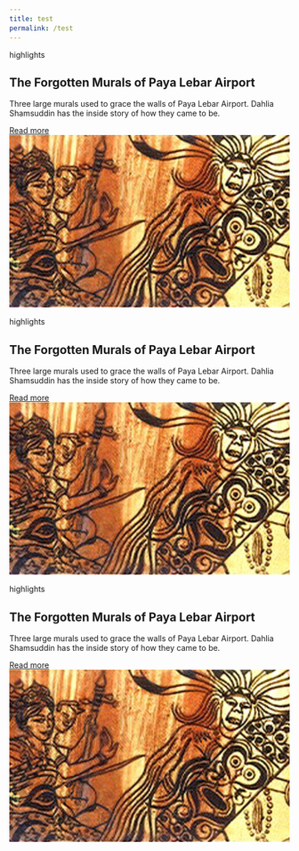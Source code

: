 ```yaml
---
title: test
permalink: /test
---
```

<section class="bp-section ">
    <div class="bp-container"><div class="row is-hidden-desktop is-hidden-tablet-only">
            <div class="col is-half padding--bottom"><p class="padding--bottom eyebrow is-uppercase">highlights</p><h1 class="has-text-secondary padding--bottom">
                    <b>The Forgotten Murals of Paya Lebar Airport</b>
                </h1><p>Three large murals used to grace the walls of Paya Lebar Airport. Dahlia Shamsuddin has the inside story of how they came to be.</p><a href="/vol-17/issue-2/jul-sep-2021/murals" class="bp-sec-button margin--top padding--bottom">
                        <div>
                            <span>Read more</span>
                            <i class="sgds-icon sgds-icon-arrow-right is-size-4" aria-hidden="true"></i>
                        </div>
                    </a></div>
            <div class="col is-half"><img src="/images/vol-17-issue-2/murals/mural%20highlight%20homepage%20520x320.jpg" alt="Sample of murals"></div>
        </div><div class="row is-hidden-mobile is-hidden-desktop">
            <div class="col is-half"><p class="padding--bottom eyebrow is-uppercase">highlights</p><h1 class="has-text-secondary padding--bottom">
                    <b>The Forgotten Murals of Paya Lebar Airport</b>
                </h1><p>Three large murals used to grace the walls of Paya Lebar Airport. Dahlia Shamsuddin has the inside story of how they came to be.</p><a href="/vol-17/issue-2/jul-sep-2021/murals" class="bp-sec-button margin--top padding--bottom">
                        <div>
                            <span>Read more</span>
                            <i class="sgds-icon sgds-icon-arrow-right is-size-4" aria-hidden="true"></i>
                        </div>
                    </a></div>
            <div class="col is-half is-half padding--top--xl padding--bottom--xl"><img src="/images/vol-17-issue-2/murals/mural%20highlight%20homepage%20520x320.jpg" alt="Sample of murals"></div>
        </div><div class="row is-hidden-mobile is-hidden-tablet-only">
            <div class="col is-half padding--top--xl padding--bottom--xl padding--left--xl padding--right--xl"><p class="padding--bottom eyebrow is-uppercase">highlights</p><h1 class="has-text-secondary padding--bottom">
                    <b>The Forgotten Murals of Paya Lebar Airport</b>
                </h1><p>Three large murals used to grace the walls of Paya Lebar Airport. Dahlia Shamsuddin has the inside story of how they came to be.</p><a href="/vol-17/issue-2/jul-sep-2021/murals" class="bp-sec-button margin--top padding--bottom">
                        <div>
                            <span>Read more</span>
                            <i class="sgds-icon sgds-icon-arrow-right is-size-4" aria-hidden="true"></i>
                        </div>
                    </a></div>
            <div class="col is-half is-half padding--top--xl padding--bottom--xl"><img src="/images/vol-17-issue-2/murals/mural%20highlight%20homepage%20520x320.jpg" alt="Sample of murals"></div>
        </div>
    </div>
</section>